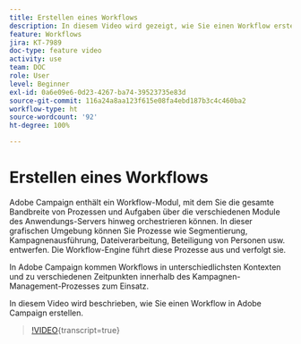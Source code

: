 ```yaml
---
title: Erstellen eines Workflows
description: In diesem Video wird gezeigt, wie Sie einen Workflow erstellen.
feature: Workflows
jira: KT-7989
doc-type: feature video
activity: use
team: DOC
role: User
level: Beginner
exl-id: 0a6e09e6-0d23-4267-ba74-39523735e83d
source-git-commit: 116a24a8aa123f615e08fa4ebd187b3c4c460ba2
workflow-type: ht
source-wordcount: '92'
ht-degree: 100%

---
```


# Erstellen eines Workflows

Adobe Campaign enthält ein Workflow-Modul, mit dem Sie die gesamte Bandbreite von Prozessen und Aufgaben über die verschiedenen Module des Anwendungs-Servers hinweg orchestrieren können. In dieser grafischen Umgebung können Sie Prozesse wie Segmentierung, Kampagnenausführung, Dateiverarbeitung, Beteiligung von Personen usw. entwerfen. Die Workflow-Engine führt diese Prozesse aus und verfolgt sie.

In Adobe Campaign kommen Workflows in unterschiedlichsten Kontexten und zu verschiedenen Zeitpunkten innerhalb des Kampagnen-Management-Prozesses zum Einsatz.

In diesem Video wird beschrieben, wie Sie einen Workflow in Adobe Campaign erstellen.

>[!VIDEO](https://video.tv.adobe.com/v/25559?quality=12&learn=on){transcript=true}
